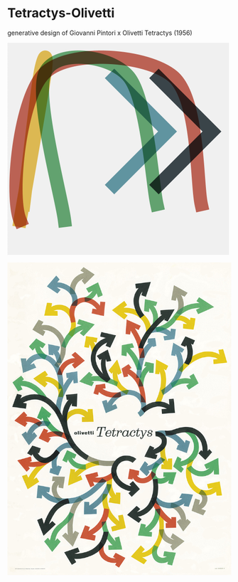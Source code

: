# Tetractys-Olivetti
generative design of Giovanni Pintori x Olivetti Tetractys (1956)


![](./test.png)


![](./reference.jpg )
